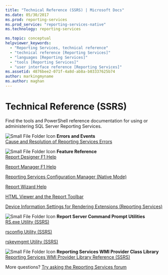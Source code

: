 ```yaml
---
title: "Technical Reference (SSRS) | Microsoft Docs"
ms.date: 05/30/2017
ms.prod: reporting-services
ms.prod_service: "reporting-services-native"
ms.technology: reporting-services

ms.topic: conceptual
helpviewer_keywords: 
  - "Reporting Services, technical reference"
  - "technical reference [Reporting Services]"
  - "languages [Reporting Services]"
  - "tools [Reporting Services]"
  - "user interface reference [Reporting Services]"
ms.assetid: 4876bee2-071f-4a8d-ab8a-b03337625b74
author: markingmyname
ms.author: maghan
---
```


# Technical Reference (SSRS)

  Find the tools and PowerShell reference documentation for using or administering SQL Server Reporting Services.  
  
 ![Small File Folder Icon](../analysis-services/media/filefolder-small.png "Small File Folder Icon") **Errors and Events**  
 [Cause and Resolution of Reporting Services Errors](../reporting-services/troubleshooting/cause-and-resolution-of-reporting-services-errors.md)  
  
 ![Small File Folder Icon](../analysis-services/media/filefolder-small.png "Small File Folder Icon") **Feature Reference**  
 [Report Designer F1 Help](../reporting-services/tools/report-designer-f1-help.md)  
  
 [Report Manager F1 Help](https://msdn.microsoft.com/library/e0137273-85b8-45f0-83e5-38a50481768f)  
  
 [Reporting Services Configuration Manager &#40;Native Mode&#41;](../reporting-services/install-windows/reporting-services-configuration-manager-native-mode.md)  
  
 [Report Wizard Help](https://msdn.microsoft.com/library/68287bcf-f91a-429f-bb7c-48c029b041fa)  
  
 [HTML Viewer and the Report Toolbar](../reporting-services/html-viewer-and-the-report-toolbar.md)  
  
 [Device Information Settings for Rendering Extensions &#40;Reporting Services&#41;](../reporting-services/device-information-settings-for-rendering-extensions-reporting-services.md)  
  
 ![Small File Folder Icon](../analysis-services/media/filefolder-small.png "Small File Folder Icon") **Report Server Command Prompt Utilities**  
 [RS.exe Utility &#40;SSRS&#41;](../reporting-services/tools/rs-exe-utility-ssrs.md)  
  
 [rsconfig Utility &#40;SSRS&#41;](../reporting-services/tools/rsconfig-utility-ssrs.md)  
  
 [rskeymgmt Utility &#40;SSRS&#41;](../reporting-services/tools/rskeymgmt-utility-ssrs.md)  
  
 ![Small File Folder Icon](../analysis-services/media/filefolder-small.png "Small File Folder Icon") **Reporting Services WMI Provider Class Library**  
 [Reporting Services WMI Provider Library Reference &#40;SSRS&#41;](../reporting-services/wmi-provider-library-reference/reporting-services-wmi-provider-library-reference-ssrs.md)  

More questions? [Try asking the Reporting Services forum](http://go.microsoft.com/fwlink/?LinkId=620231)
